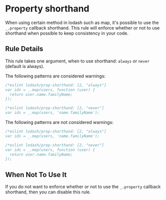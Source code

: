 # Property shorthand

When using certain method in lodash such as map, it's possible to use the `_.property` callback shorthand. 
This rule will enforce whether or not to use shorthand when possible to keep consistency in your code.

## Rule Details

This rule takes one argument, when to use shorthand: `always` or `never` (default is always).

The following patterns are considered warnings:

```js
/*eslint lodash/prop-shorthand: [2, "always"]
var ids = _.map(users, function (user) {
  return user.name.familyName;
});
```

```js
/*eslint lodash/prop-shorthand: [2, "never"]
var ids = _.map(users, 'name.familyName');
```

The following patterns are not considered warnings:

```js
/*eslint lodash/prop-shorthand: [2, "always"]
var ids = _.map(users, 'name.familyName');
```

```js
/*eslint lodash/prop-shorthand: [2, "never"]
var ids = _.map(users, function (user) {
  return user.name.familyName;
});
```

## When Not To Use It

If you do not want to enforce whether or not to use the `_.property` callback shorthand, then you can disable this rule.
